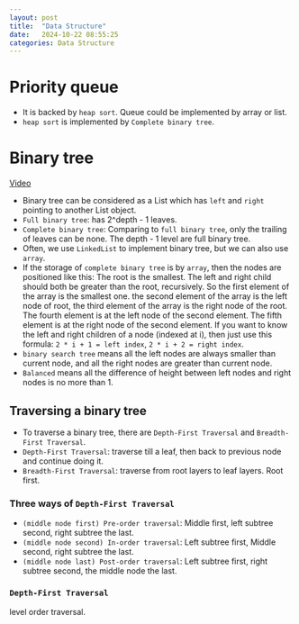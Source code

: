 ```yaml
---
layout: post
title:  "Data Structure"
date:   2024-10-22 08:55:25
categories: Data Structure
---
```


# Priority queue
* It is backed by `heap sort`. Queue could be implemented by array or list.
* `heap sort` is implemented by `Complete binary tree`.

# Binary tree
[Video](https://www.bilibili.com/video/BV1Hy4y1t7ij/?vd_source=a7fd092a349f96808b9e90c887c95aad)

* Binary tree can be considered as a List which has `left` and `right` pointing to another List object.
* `Full binary tree`: has 2^depth - 1 leaves.
* `Complete binary tree`: Comparing to `full binary tree`, only the trailing of leaves can be none.
The depth - 1 level are full binary tree.
* Often, we use `LinkedList` to implement binary tree, but we can also use `array`.
* If the storage of `complete binary tree` is by `array`, then the nodes are positioned like this:
The root is the smallest. The left and right child should both be greater than the root, recursively.
So the first element of the array is the smallest one.
the second element of the array is the left node of root, the third element of the array is the right node of the root. 
The fourth element is at the left node of the second element. The fifth element is at the right node of the second element.
If you want to know the left and right children of a node (indexed at i), then just use this formula:
`2 * i + 1 = left index`, `2 * i + 2 = right index`. 
* `binary search tree` means all the left nodes are always smaller than current node, and all the 
right nodes are greater than current node.
* `Balanced` means all the difference of height between left nodes and right nodes is no more than 1.

## Traversing a binary tree
* To traverse a binary tree, there are `Depth-First Traversal` and `Breadth-First Traversal`.
* `Depth-First Traversal`: traverse till a leaf, then back to previous node and continue doing it.
* `Breadth-First Traversal`: traverse from root layers to leaf layers. Root first.

### Three ways of `Depth-First Traversal`
* `(middle node first) Pre-order traversal`: Middle first, left subtree second, right subtree the last.
* `(middle node second) In-order traversal`: Left subtree first, Middle second, right subtree the last.
* `(middle node last) Post-order traversal`: Left subtree first, right subtree second, the middle node the last.

### `Depth-First Traversal`
level order traversal. 